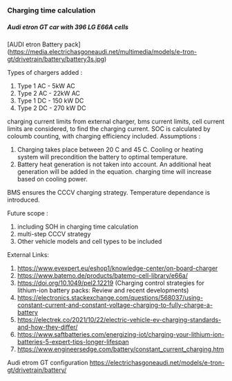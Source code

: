 ### Charging time calculation
##### Audi etron GT car with 396 LG E66A cells

[AUDI etron Battery pack]
(https://media.electrichasgoneaudi.net/multimedia/models/e-tron-gt/drivetrain/battery/battery3s.jpg)

Types of chargers added :
1. Type 1 AC - 5kW AC
2. Type 2 AC - 22kW AC
3. Type 1 DC - 150 kW DC
4. Type 2 DC - 270 kW DC

charging current limits from external charger, bms current limits, cell current limits are considered, to find the charging current.
SOC is calculated by coloumb counting, with charging efficiency included. 
Assumptions :
1. Charging takes place between 20 C and 45 C. Cooling or heating system will precondition the battery to optimal temperature.
2. Battery heat generation is not taken into account. An additional heat generation will be added in the equation. charging time will increase based on cooling power.

BMS ensures the CCCV charging strategy. Temperature dependance is introduced. 

Future scope :
1. including SOH in charging time calculation
2. multi-step CCCV strategy
3. Other vehicle models and cell types to be included

External Links:
1. https://www.evexpert.eu/eshop1/knowledge-center/on-board-charger
2. https://www.batemo.de/products/batemo-cell-library/e66a/
3. https://doi.org/10.1049/pel2.12219 (Charging control strategies for lithium-ion battery packs: Review and recent developments)
4. https://electronics.stackexchange.com/questions/568037/using-constant-current-and-constant-voltage-charging-to-fully-charge-a-battery
5. https://electrek.co/2021/10/22/electric-vehicle-ev-charging-standards-and-how-they-differ/
6. https://www.saftbatteries.com/energizing-iot/charging-your-lithium-ion-batteries-5-expert-tips-longer-lifespan
7. https://www.engineersedge.com/battery/constant_current_charging.htm

Audi etrom GT configuration
https://electrichasgoneaudi.net/models/e-tron-gt/drivetrain/battery/